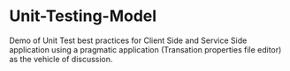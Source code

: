 # Unit-Testing-Model
Demo of Unit Test best practices for Client Side and Service Side application using a pragmatic application (Transation properties file editor) as the vehicle of discussion.

